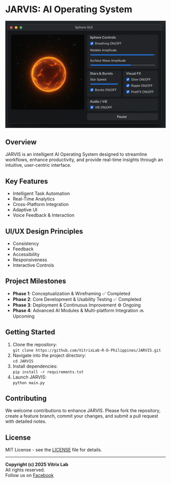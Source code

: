 # JARVIS: AI Operating System

<img src="https://github.com/VitrixLab-R-D-Philippines/JARVIS/blob/63e36a8aa13fdfb4a04491af5156329bd1acf8d6/JARVIS%20tager%20GUI.png" alt="JARVIS GUI" width="540">

## Overview

JARVIS is an intelligent AI Operating System designed to streamline workflows, enhance productivity, and provide real-time insights through an intuitive, user-centric interface.

## Key Features

- Intelligent Task Automation
- Real-Time Analytics
- Cross-Platform Integration
- Adaptive UI
- Voice Feedback & Interaction

## UI/UX Design Principles

- Consistency
- Feedback
- Accessibility
- Responsiveness
- Interactive Controls

## Project Milestones

- **Phase 1**: Conceptualization & Wireframing ✅ Completed
- **Phase 2**: Core Development & Usability Testing ✅ Completed
- **Phase 3**: Deployment & Continuous Improvement ⚙️ Ongoing
- **Phase 4**: Advanced AI Modules & Multi-platform Integration 🔜 Upcoming

## Getting Started

1. Clone the repository:  
   `git clone https://github.com/VitrixLab-R-D-Philippines/JARVIS.git`
2. Navigate into the project directory:  
   `cd JARVIS`
3. Install dependencies:  
   `pip install -r requirements.txt`
4. Launch JARVIS:  
   `python main.py`

## Contributing

We welcome contributions to enhance JARVIS. Please fork the repository, create a feature branch, commit your changes, and submit a pull request with detailed notes.

## License

MIT License - see the [LICENSE](LICENSE) file for details.

---

**Copyright (c) 2025 Vitrix Lab**  
All rights reserved.  
Follow us on [Facebook](https://fb.com/vitrixlabph)
